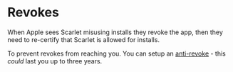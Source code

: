 # Revokes

When Apple sees Scarlet misusing installs they revoke the app, then they need to re-certify that Scarlet is allowed for installs.



To prevent revokes from reaching you. You can setup an [anti-revoke](../anti-revoke.md) - this _could_ last you up to three years.
